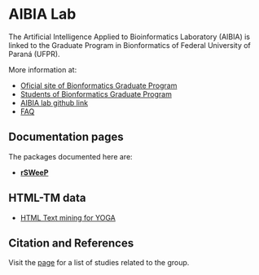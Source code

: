 # AIBIA Lab

The Artificial Intelligence Applied to Bioinformatics Laboratory (AIBIA) is linked to the Graduate Program in Bionformatics of Federal University of Paraná (UFPR).

More information at: 

- [Oficial site of Bionformatics Graduate Program](http://www.bioinfo.ufpr.br/en/)
- [Students of Bionformatics Graduate Program](https://www.bioinfodiscentes.com.br/)
- [AIBIA lab github link](https://github.com/AIBIAlab)
- [FAQ](https://github.com/orgs/AIBIAlab/discussions)


## Documentation pages

The packages documented here are:

- [**rSWeeP**](https://aibialab.github.io/rSWeeP)
  

## HTML-TM data

- [HTML Text mining for YOGA](https://aibialab.github.io/HTMLTM_Yoga)

## Citation and References 

Visit the [page](https://aibialab.github.io/citation) for a list of studies related to the group.


